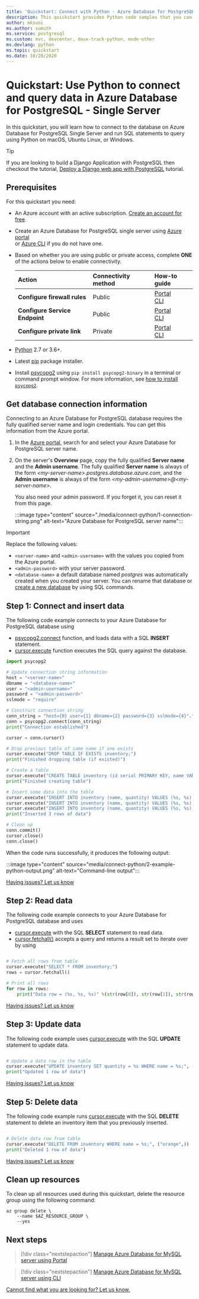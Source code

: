 ```yaml
---
title: 'Quickstart: Connect with Python - Azure Database for PostgreSQL - Single Server'
description: This quickstart provides Python code samples that you can use to connect and query data from Azure Database for PostgreSQL - Single Server.
author: mksuni
ms.author: sumuth
ms.service: postgresql
ms.custom: mvc, devcenter, devx-track-python, mode-other
ms.devlang: python
ms.topic: quickstart
ms.date: 10/28/2020
---
```


# Quickstart: Use Python to connect and query data in Azure Database for PostgreSQL - Single Server

In this quickstart, you will learn how to connect to the database on Azure Database for PostgreSQL Single Server and run SQL statements to query using Python on macOS, Ubuntu Linux, or Windows.

> [!TIP]
> If you are looking to build a Django Application with PostgreSQL then checkout the tutorial, [Deploy a Django web app with PostgreSQL](../app-service/tutorial-python-postgresql-app.md) tutorial.


## Prerequisites
For this quickstart you need:

- An Azure account with an active subscription. [Create an account for free](https://azure.microsoft.com/free).
- Create an Azure Database for PostgreSQL single server using [Azure portal](./quickstart-create-server-database-portal.md) <br/> or [Azure CLI](./quickstart-create-server-database-azure-cli.md) if you do not have one.
- Based on whether you are using public or private access, complete **ONE** of the actions below to enable connectivity.

  |Action| Connectivity method|How-to guide|
  |:--------- |:--------- |:--------- |
  | **Configure firewall rules** | Public | [Portal](./howto-manage-firewall-using-portal.md) <br/> [CLI](./howto-manage-firewall-using-cli.md)|
  | **Configure Service Endpoint** | Public | [Portal](./howto-manage-vnet-using-portal.md) <br/> [CLI](./howto-manage-vnet-using-cli.md)|
  | **Configure private link** | Private | [Portal](./howto-configure-privatelink-portal.md) <br/> [CLI](./howto-configure-privatelink-cli.md) |

- [Python](https://www.python.org/downloads/) 2.7 or 3.6+.

- Latest [pip](https://pip.pypa.io/en/stable/installing/) package installer.
- Install [psycopg2](https://pypi.python.org/pypi/psycopg2-binary/) using `pip install psycopg2-binary` in a terminal or command prompt window. For more information, see [how to install `psycopg2`](https://www.psycopg.org/docs/install.html).

## Get database connection information
Connecting to an Azure Database for PostgreSQL database requires the fully qualified server name and login credentials. You can get this information from the Azure portal.

1. In the [Azure portal](https://portal.azure.com/), search for and select your Azure Database for PostgreSQL server name.
1. On the server's **Overview** page, copy the fully qualified **Server name** and the **Admin username**. The fully qualified **Server name** is always of the form *\<my-server-name>.postgres.database.azure.com*, and the **Admin username** is always of the form *\<my-admin-username>@\<my-server-name>*.

   You also need your admin password. If you forget it, you can reset it from this page.

   :::image type="content" source="./media/connect-python/1-connection-string.png" alt-text="Azure Database for PostgreSQL server name":::

> [!IMPORTANT]
>  Replace the following values:
>   - `<server-name>` and `<admin-username>` with the values you copied from the Azure portal.
>   - `<admin-password>` with your server password.
>   - `<database-name>` a default database named *postgres* was automatically created when you created your server. You can rename that database or [create a new database](https://www.postgresql.org/docs/current/sql-createdatabase.html) by using SQL commands.

## Step 1: Connect and insert data
The following code example connects to your Azure Database for PostgreSQL database using
-  [psycopg2.connect](https://www.psycopg.org/docs/connection.html) function, and loads data with a SQL **INSERT** statement.
- [cursor.execute](https://www.psycopg.org/docs/cursor.html#execute) function executes the SQL query against the database.

```Python
import psycopg2

# Update connection string information
host = "<server-name>"
dbname = "<database-name>"
user = "<admin-username>"
password = "<admin-password>"
sslmode = "require"

# Construct connection string
conn_string = "host={0} user={1} dbname={2} password={3} sslmode={4}".format(host, user, dbname, password, sslmode)
conn = psycopg2.connect(conn_string)
print("Connection established")

cursor = conn.cursor()

# Drop previous table of same name if one exists
cursor.execute("DROP TABLE IF EXISTS inventory;")
print("Finished dropping table (if existed)")

# Create a table
cursor.execute("CREATE TABLE inventory (id serial PRIMARY KEY, name VARCHAR(50), quantity INTEGER);")
print("Finished creating table")

# Insert some data into the table
cursor.execute("INSERT INTO inventory (name, quantity) VALUES (%s, %s);", ("banana", 150))
cursor.execute("INSERT INTO inventory (name, quantity) VALUES (%s, %s);", ("orange", 154))
cursor.execute("INSERT INTO inventory (name, quantity) VALUES (%s, %s);", ("apple", 100))
print("Inserted 3 rows of data")

# Clean up
conn.commit()
cursor.close()
conn.close()
```

When the code runs successfully, it produces the following output:

:::image type="content" source="media/connect-python/2-example-python-output.png" alt-text="Command-line output":::


[Having issues? Let us know](https://aka.ms/postgres-doc-feedback)

## Step 2: Read data
The following code example connects to your Azure Database for PostgreSQL database and uses
- [cursor.execute](https://www.psycopg.org/docs/cursor.html#execute) with the SQL **SELECT** statement to read data.
- [cursor.fetchall()](https://www.psycopg.org/docs/cursor.html#cursor.fetchall) accepts a query and returns a result set to iterate over by using

```Python

# Fetch all rows from table
cursor.execute("SELECT * FROM inventory;")
rows = cursor.fetchall()

# Print all rows
for row in rows:
    print("Data row = (%s, %s, %s)" %(str(row[0]), str(row[1]), str(row[2])))


```
[Having issues? Let us know](https://aka.ms/postgres-doc-feedback)

## Step 3: Update data
The following code example uses [cursor.execute](https://www.psycopg.org/docs/cursor.html#execute) with the SQL **UPDATE** statement to update data.

```Python

# Update a data row in the table
cursor.execute("UPDATE inventory SET quantity = %s WHERE name = %s;", (200, "banana"))
print("Updated 1 row of data")

```
[Having issues? Let us know](https://aka.ms/postgres-doc-feedback)

## Step 5: Delete data
The following code example runs [cursor.execute](https://www.psycopg.org/docs/cursor.html#execute) with the SQL **DELETE** statement to delete an inventory item that you previously inserted.

```Python

# Delete data row from table
cursor.execute("DELETE FROM inventory WHERE name = %s;", ("orange",))
print("Deleted 1 row of data")

```

[Having issues? Let us know](https://aka.ms/postgres-doc-feedback)

## Clean up resources

To clean up all resources used during this quickstart, delete the resource group using the following command:

```azurecli
az group delete \
    --name $AZ_RESOURCE_GROUP \
    --yes
```

## Next steps
> [!div class="nextstepaction"]
> [Manage Azure Database for MySQL server using Portal](./howto-create-manage-server-portal.md)<br/>

> [!div class="nextstepaction"]
> [Manage Azure Database for MySQL server using CLI](./how-to-manage-server-cli.md)<br/>

[Cannot find what you are looking for? Let us know.](https://aka.ms/postgres-doc-feedback)
